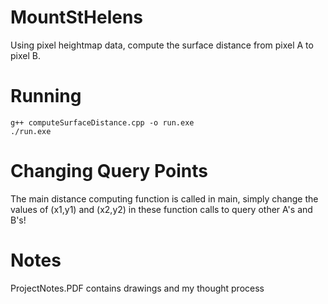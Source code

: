 # MountStHelens
Using pixel heightmap data, compute the surface distance from pixel A to pixel B.

# Running
    g++ computeSurfaceDistance.cpp -o run.exe
    ./run.exe
# Changing Query Points
The main distance computing function is called in main, simply change the values of (x1,y1) and (x2,y2) in these function calls to query other A's and B's!
# Notes
ProjectNotes.PDF contains drawings and my thought process
